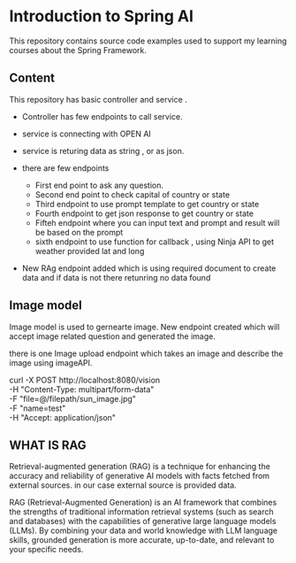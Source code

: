 # Introduction to Spring AI

This repository contains source code examples used to support my learning courses about the Spring Framework.

## Content
This repository has basic controller and service .
* Controller has few endpoints to call service.
* service is connecting with OPEN AI
* service is returing data as string , or as json.
* there are few endpoints
  * First end point to ask any question.
  * Second end point to check capital of country or state
  * Third endpoint to use prompt template to get country or state
  * Fourth endpoint to get json response to get country or state
  * Fifteh endpoint where you can input text and prompt and result will be based on the prompt
  * sixth endpoint to use function for callback , using Ninja API to get weather provided lat and long

* New RAg endpoint added which is using required document to create data and if data is not there retunring no data found

## Image model
Image model is used to gernearte image.
New endpoint created which will accept image related question and generated the image.

there is one Image upload endpoint which takes an image and describe the image using imageAPI.

curl -X POST http://localhost:8080/vision \
  -H "Content-Type: multipart/form-data" \
  -F "file=@/filepath/sun_image.jpg" \
  -F "name=test" \
  -H "Accept: application/json"

                
## WHAT IS RAG
Retrieval-augmented generation (RAG) is a technique for enhancing the accuracy and reliability of generative AI models with facts fetched from external sources.
in our case external source is provided data.

RAG (Retrieval-Augmented Generation) is an AI framework that combines the strengths of traditional information retrieval systems (such as search and databases) with the capabilities of generative large language models (LLMs). By combining your data and world knowledge with LLM language skills, grounded generation is more accurate, up-to-date, and relevant to your specific needs.
  
